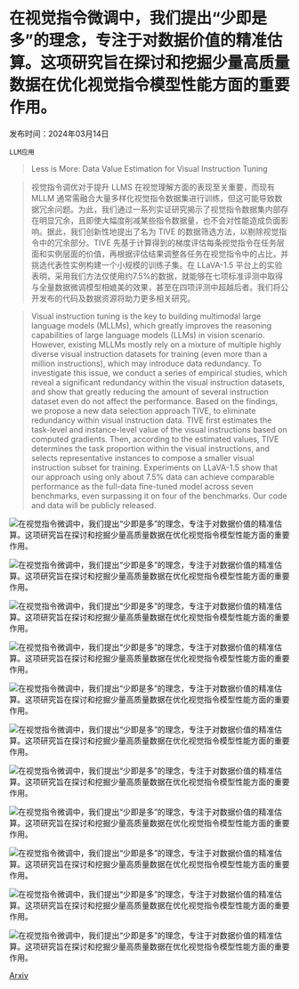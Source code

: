 # 在视觉指令微调中，我们提出“少即是多”的理念，专注于对数据价值的精准估算。这项研究旨在探讨和挖掘少量高质量数据在优化视觉指令模型性能方面的重要作用。

发布时间：2024年03月14日

`LLM应用`

> Less is More: Data Value Estimation for Visual Instruction Tuning

> 视觉指令调优对于提升 LLMS 在视觉理解方面的表现至关重要，而现有 MLLM 通常需融合大量多样化视觉指令数据集进行训练，但这可能导致数据冗余问题。为此，我们通过一系列实证研究揭示了视觉指令数据集内部存在明显冗余，且即使大幅度削减某些指令数据量，也不会对性能造成负面影响。据此，我们创新性地提出了名为 TIVE 的数据筛选方法，以剔除视觉指令中的冗余部分。TIVE 先基于计算得到的梯度评估每条视觉指令在任务层面和实例层面的价值，再根据评估结果调整各任务在视觉指令中的占比，并挑选代表性实例构建一个小规模的训练子集。在 LLaVA-1.5 平台上的实验表明，采用我们方法仅使用约7.5%的数据，就能够在七项标准评测中取得与全量数据微调模型相媲美的效果，甚至在四项评测中超越后者。我们将公开发布的代码及数据资源将助力更多相关研究。

> Visual instruction tuning is the key to building multimodal large language models (MLLMs), which greatly improves the reasoning capabilities of large language models (LLMs) in vision scenario. However, existing MLLMs mostly rely on a mixture of multiple highly diverse visual instruction datasets for training (even more than a million instructions), which may introduce data redundancy. To investigate this issue, we conduct a series of empirical studies, which reveal a significant redundancy within the visual instruction datasets, and show that greatly reducing the amount of several instruction dataset even do not affect the performance. Based on the findings, we propose a new data selection approach TIVE, to eliminate redundancy within visual instruction data. TIVE first estimates the task-level and instance-level value of the visual instructions based on computed gradients. Then, according to the estimated values, TIVE determines the task proportion within the visual instructions, and selects representative instances to compose a smaller visual instruction subset for training. Experiments on LLaVA-1.5 show that our approach using only about 7.5% data can achieve comparable performance as the full-data fine-tuned model across seven benchmarks, even surpassing it on four of the benchmarks. Our code and data will be publicly released.

![在视觉指令微调中，我们提出“少即是多”的理念，专注于对数据价值的精准估算。这项研究旨在探讨和挖掘少量高质量数据在优化视觉指令模型性能方面的重要作用。](../../../paper_images/2403.09559/x1.png)

![在视觉指令微调中，我们提出“少即是多”的理念，专注于对数据价值的精准估算。这项研究旨在探讨和挖掘少量高质量数据在优化视觉指令模型性能方面的重要作用。](../../../paper_images/2403.09559/x2.png)

![在视觉指令微调中，我们提出“少即是多”的理念，专注于对数据价值的精准估算。这项研究旨在探讨和挖掘少量高质量数据在优化视觉指令模型性能方面的重要作用。](../../../paper_images/2403.09559/x3.png)

![在视觉指令微调中，我们提出“少即是多”的理念，专注于对数据价值的精准估算。这项研究旨在探讨和挖掘少量高质量数据在优化视觉指令模型性能方面的重要作用。](../../../paper_images/2403.09559/x4.png)

![在视觉指令微调中，我们提出“少即是多”的理念，专注于对数据价值的精准估算。这项研究旨在探讨和挖掘少量高质量数据在优化视觉指令模型性能方面的重要作用。](../../../paper_images/2403.09559/x5.png)

![在视觉指令微调中，我们提出“少即是多”的理念，专注于对数据价值的精准估算。这项研究旨在探讨和挖掘少量高质量数据在优化视觉指令模型性能方面的重要作用。](../../../paper_images/2403.09559/x6.png)

![在视觉指令微调中，我们提出“少即是多”的理念，专注于对数据价值的精准估算。这项研究旨在探讨和挖掘少量高质量数据在优化视觉指令模型性能方面的重要作用。](../../../paper_images/2403.09559/x7.png)

![在视觉指令微调中，我们提出“少即是多”的理念，专注于对数据价值的精准估算。这项研究旨在探讨和挖掘少量高质量数据在优化视觉指令模型性能方面的重要作用。](../../../paper_images/2403.09559/x8.png)

![在视觉指令微调中，我们提出“少即是多”的理念，专注于对数据价值的精准估算。这项研究旨在探讨和挖掘少量高质量数据在优化视觉指令模型性能方面的重要作用。](../../../paper_images/2403.09559/x9.png)

![在视觉指令微调中，我们提出“少即是多”的理念，专注于对数据价值的精准估算。这项研究旨在探讨和挖掘少量高质量数据在优化视觉指令模型性能方面的重要作用。](../../../paper_images/2403.09559/x10.png)

![在视觉指令微调中，我们提出“少即是多”的理念，专注于对数据价值的精准估算。这项研究旨在探讨和挖掘少量高质量数据在优化视觉指令模型性能方面的重要作用。](../../../paper_images/2403.09559/x11.png)

[Arxiv](https://arxiv.org/abs/2403.09559)
